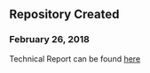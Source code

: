 ## Repository Created
### February 26, 2018
Technical Report can be found [here](https://1drv.ms/u/s!AoB2nhol99P9hiZMya_48_Usv0Nv)
